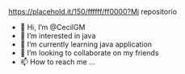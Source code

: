  https://placehold.it/150/ffffff/ff0000?Mi repositorio

- 👋 Hi, I’m @CecilGM
- 👀 I’m interested in java
- 🌱 I’m currently learning java application
- 💞️ I’m looking to collaborate  on my friends
- 📫 How to reach me ...

<!---
CecilGM/CecilGM is a ✨ special ✨ repository because its `README.md` (this file) appears on your GitHub profile.
You can click the Preview link to take a look at your changes.
--->

